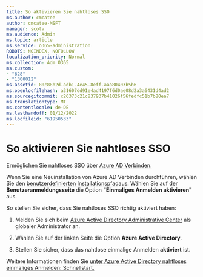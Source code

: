 ```yaml
---
title: So aktivieren Sie nahtloses SSO
ms.author: cmcatee
author: cmcatee-MSFT
manager: scotv
ms.audience: Admin
ms.topic: article
ms.service: o365-administration
ROBOTS: NOINDEX, NOFOLLOW
localization_priority: Normal
ms.collection: Adm_O365
ms.custom:
- "628"
- "1300012"
ms.assetid: 80c88b2d-adb1-4e45-8eff-aaa80403b5b6
ms.openlocfilehash: a31607dd91e4ad4197f6d0ae08d2a3a6431d4ad2
ms.sourcegitcommit: c26373c21c837937b41026f56fedfc51b7b80ea7
ms.translationtype: MT
ms.contentlocale: de-DE
ms.lasthandoff: 01/12/2022
ms.locfileid: "61950533"
---
```

# <a name="how-to-enable-seamless-sso"></a>So aktivieren Sie nahtloses SSO

Ermöglichen Sie nahtloses SSO über [Azure AD Verbinden.](https://docs.microsoft.com/azure/active-directory/connect/active-directory-aadconnect)
  
Wenn Sie eine Neuinstallation von Azure AD Verbinden durchführen, wählen Sie den [benutzerdefinierten Installationspfad](https://docs.microsoft.com/azure/active-directory/connect/active-directory-aadconnect-get-started-custom)aus. Wählen Sie auf der **Benutzeranmeldungsseite** die Option **"Einmaliges Anmelden aktivieren"** aus.
  
So stellen Sie sicher, dass Sie nahtloses SSO richtig aktiviert haben:
  
1. Melden Sie sich beim [Azure Active Directory Administrative Center](https://aad.portal.azure.com) als globaler Administrator an.

2. Wählen Sie auf der linken Seite die Option **Azure Active Directory**.

3. Stellen Sie sicher, dass das nahtlose einmalige Anmelden **aktiviert** ist.

Weitere Informationen finden Sie [unter Azure Active Directory nahtloses einmaliges Anmelden: Schnellstart.](https://docs.microsoft.com/azure/active-directory/connect/active-directory-aadconnect-sso-quick-start)
  
